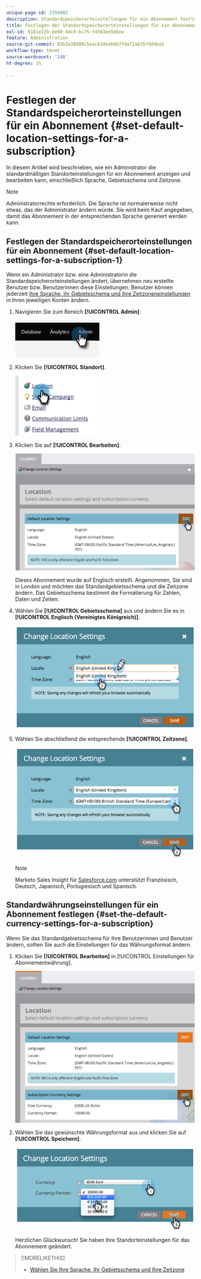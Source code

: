 ```yaml
---
unique-page-id: 2359902
description: Standardspeicherorteinstellungen für ein Abonnement festlegen - Marketo-Dokumente - Produktdokumentation
title: Festlegen der Standardspeicherorteinstellungen für ein Abonnement
exl-id: 9181e22b-be60-4dc0-bc75-f4583ee5dbea
feature: Administration
source-git-commit: 02b2e39580c5eac63de4b4b7fdaf2a835fdd4ba5
workflow-type: tm+mt
source-wordcount: '248'
ht-degree: 1%

---
```


# Festlegen der Standardspeicherorteinstellungen für ein Abonnement {#set-default-location-settings-for-a-subscription}

In diesem Artikel wird beschrieben, wie ein Administrator die standardmäßigen Standorteinstellungen für ein Abonnement anzeigen und bearbeiten kann, einschließlich Sprache, Gebietsschema und Zeitzone.

>[!NOTE]
>
>Administratorrechte erforderlich. Die Sprache ist normalerweise nicht etwas, das der Administrator ändern würde. Sie wird beim Kauf angegeben, damit das Abonnement in der entsprechenden Sprache generiert werden kann.

## Festlegen der Standardspeicherorteinstellungen für ein Abonnement {#set-default-location-settings-for-a-subscription-1}

Wenn ein Administrator bzw. eine Administratorin die Standardspeicherorteinstellungen ändert, übernehmen neu erstellte Benutzer bzw. Benutzerinnen diese Einstellungen. Benutzer können jederzeit [ihre Sprache, ihr Gebietsschema und ihre Zeitzoneneinstellungen](/help/marketo/product-docs/administration/settings/select-your-language-locale-and-time-zone.md) in ihren jeweiligen Konten ändern.

1. Navigieren Sie zum Bereich **[!UICONTROL Admin]**.

   ![](assets/set-default-location-settings-for-a-subscription-1.png)

1. Klicken Sie **[!UICONTROL Standort]**.

   ![](assets/set-default-location-settings-for-a-subscription-2.png)

1. Klicken Sie auf **[!UICONTROL Bearbeiten]**.

   ![](assets/set-default-location-settings-for-a-subscription-3.png)

   Dieses Abonnement wurde auf Englisch erstellt. Angenommen, Sie sind in London und möchten das Standardgebietsschema und die Zeitzone ändern. Das Gebietsschema bestimmt die Formatierung für Zahlen, Daten und Zeiten.

1. Wählen Sie **[!UICONTROL Gebietsschema]** aus und ändern Sie es in **[!UICONTROL Englisch (Vereinigtes Königreich)]**.

   ![](assets/set-default-location-settings-for-a-subscription-4.png)

1. Wählen Sie abschließend die entsprechende **[!UICONTROL Zeitzone]**.

   ![](assets/set-default-location-settings-for-a-subscription-5.png)

   >[!NOTE]
   >
   >Marketo Sales Insight für [Salesforce.com](https://salesforce.com/) unterstützt Französisch, Deutsch, Japanisch, Portugiesisch und Spanisch.

## Standardwährungseinstellungen für ein Abonnement festlegen {#set-the-default-currency-settings-for-a-subscription}

Wenn Sie das Standardgebietsschema für Ihre Benutzerinnen und Benutzer ändern, sollten Sie auch die Einstellungen für das Währungsformat ändern.

1. Klicken Sie **[!UICONTROL Bearbeiten]** in [!UICONTROL Einstellungen für Abonnementwährung].

   ![](assets/set-default-location-settings-for-a-subscription-6.png)

1. Wählen Sie das gewünschte Währungsformat aus und klicken Sie auf **[!UICONTROL Speichern]**.

   ![](assets/set-default-location-settings-for-a-subscription-7.png)

   Herzlichen Glückwunsch! Sie haben Ihre Standorteinstellungen für das Abonnement geändert.

>[!MORELIKETHIS]
>
>* [Wählen Sie Ihre Sprache, Ihr Gebietsschema und Ihre Zeitzone](/help/marketo/product-docs/administration/settings/select-your-language-locale-and-time-zone.md)
